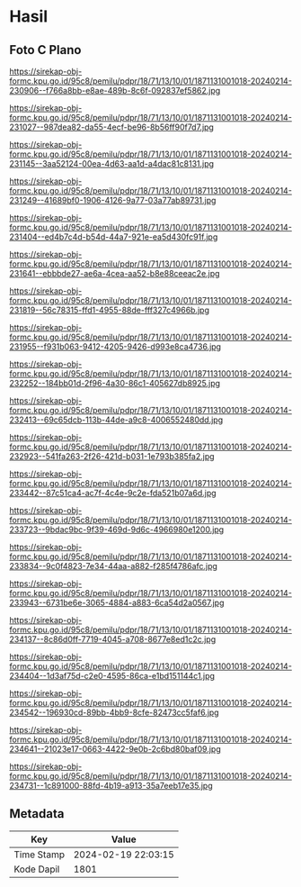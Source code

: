 # Hasil

## Foto C Plano

https://sirekap-obj-formc.kpu.go.id/95c8/pemilu/pdpr/18/71/13/10/01/1871131001018-20240214-230906--f766a8bb-e8ae-489b-8c6f-092837ef5862.jpg

https://sirekap-obj-formc.kpu.go.id/95c8/pemilu/pdpr/18/71/13/10/01/1871131001018-20240214-231027--987dea82-da55-4ecf-be96-8b56ff90f7d7.jpg

https://sirekap-obj-formc.kpu.go.id/95c8/pemilu/pdpr/18/71/13/10/01/1871131001018-20240214-231145--3aa52124-00ea-4d63-aa1d-a4dac81c8131.jpg

https://sirekap-obj-formc.kpu.go.id/95c8/pemilu/pdpr/18/71/13/10/01/1871131001018-20240214-231249--41689bf0-1906-4126-9a77-03a77ab89731.jpg

https://sirekap-obj-formc.kpu.go.id/95c8/pemilu/pdpr/18/71/13/10/01/1871131001018-20240214-231404--ed4b7c4d-b54d-44a7-921e-ea5d430fc91f.jpg

https://sirekap-obj-formc.kpu.go.id/95c8/pemilu/pdpr/18/71/13/10/01/1871131001018-20240214-231641--ebbbde27-ae6a-4cea-aa52-b8e88ceeac2e.jpg

https://sirekap-obj-formc.kpu.go.id/95c8/pemilu/pdpr/18/71/13/10/01/1871131001018-20240214-231819--56c78315-ffd1-4955-88de-fff327c4966b.jpg

https://sirekap-obj-formc.kpu.go.id/95c8/pemilu/pdpr/18/71/13/10/01/1871131001018-20240214-231955--f931b063-9412-4205-9426-d993e8ca4736.jpg

https://sirekap-obj-formc.kpu.go.id/95c8/pemilu/pdpr/18/71/13/10/01/1871131001018-20240214-232252--184bb01d-2f96-4a30-86c1-405627db8925.jpg

https://sirekap-obj-formc.kpu.go.id/95c8/pemilu/pdpr/18/71/13/10/01/1871131001018-20240214-232413--69c65dcb-113b-44de-a9c8-4006552480dd.jpg

https://sirekap-obj-formc.kpu.go.id/95c8/pemilu/pdpr/18/71/13/10/01/1871131001018-20240214-232923--541fa263-2f26-421d-b031-1e793b385fa2.jpg

https://sirekap-obj-formc.kpu.go.id/95c8/pemilu/pdpr/18/71/13/10/01/1871131001018-20240214-233442--87c51ca4-ac7f-4c4e-9c2e-fda521b07a6d.jpg

https://sirekap-obj-formc.kpu.go.id/95c8/pemilu/pdpr/18/71/13/10/01/1871131001018-20240214-233723--9bdac9bc-9f39-469d-9d6c-4966980e1200.jpg

https://sirekap-obj-formc.kpu.go.id/95c8/pemilu/pdpr/18/71/13/10/01/1871131001018-20240214-233834--9c0f4823-7e34-44aa-a882-f285f4786afc.jpg

https://sirekap-obj-formc.kpu.go.id/95c8/pemilu/pdpr/18/71/13/10/01/1871131001018-20240214-233943--6731be6e-3065-4884-a883-6ca54d2a0567.jpg

https://sirekap-obj-formc.kpu.go.id/95c8/pemilu/pdpr/18/71/13/10/01/1871131001018-20240214-234137--8c86d0ff-7719-4045-a708-8677e8ed1c2c.jpg

https://sirekap-obj-formc.kpu.go.id/95c8/pemilu/pdpr/18/71/13/10/01/1871131001018-20240214-234404--1d3af75d-c2e0-4595-86ca-e1bd151144c1.jpg

https://sirekap-obj-formc.kpu.go.id/95c8/pemilu/pdpr/18/71/13/10/01/1871131001018-20240214-234542--196930cd-89bb-4bb9-8cfe-82473cc5faf6.jpg

https://sirekap-obj-formc.kpu.go.id/95c8/pemilu/pdpr/18/71/13/10/01/1871131001018-20240214-234641--21023e17-0663-4422-9e0b-2c6bd80baf09.jpg

https://sirekap-obj-formc.kpu.go.id/95c8/pemilu/pdpr/18/71/13/10/01/1871131001018-20240214-234731--1c891000-88fd-4b19-a913-35a7eeb17e35.jpg


## Metadata

| Key        | Value               |
| ---------- | ------------------- |
| Time Stamp | 2024-02-19 22:03:15 |
| Kode Dapil | 1801                |



